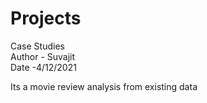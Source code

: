 # Projects
Case Studies
<br>Author - Suvajit 
<br>Date -4/12/2021
<p>Its a movie review analysis from existing data</p>
